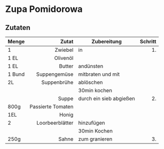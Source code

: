 # Zupa Pomidorowa

## Zutaten

<!--zutaten-->
|Menge|Zutat|Zubereitung|Schritt|
|:----|----:|-----------|-:|
|1 |Zwiebel|in |1.
|1 EL|Olivenöl|
|1 EL|Butter| andünsten|
|1 Bund| Suppengemüse| mitbraten und mit
|2L| Suppenbrühe| ablöschen
|||30min kochen
||Suppe|durch ein sieb abgießen|2.
|800g|Passierte Tomaten|
|1EL|Honig|
|2|Loorbeerblätter|hinzufügen
|||30min Kochen
|250g|Sahne|zum granieren | 3.
<!--/zutaten-->